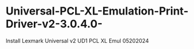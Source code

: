 # Universal-PCL-XL-Emulation-Print-Driver-v2-3.0.4.0-
Install Lexmark Universal v2 UD1 PCL XL Emul 05202024
